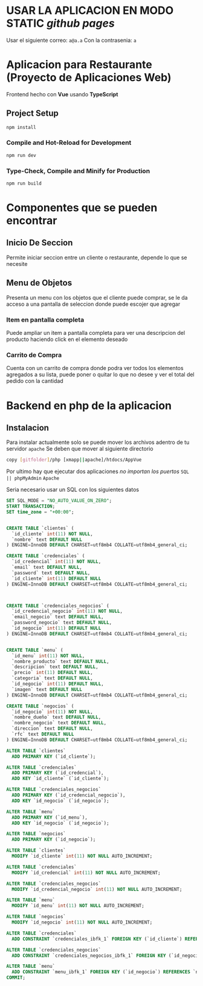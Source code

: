 # USAR LA APLICACION EN MODO STATIC _github pages_
Usar el siguiente correo: `a@a.a`
Con la contrasenia: `a`

# Aplicacion para Restaurante (Proyecto de Aplicaciones Web)
Frontend hecho con **Vue** usando **TypeScript**
## Project Setup

```sh
npm install
```

### Compile and Hot-Reload for Development

```sh
npm run dev
```

### Type-Check, Compile and Minify for Production

```sh
npm run build
```

# Componentes que se pueden encontrar
## Inicio De Seccion
Permite iniciar seccion entre un cliente o restaurante, depende lo que se necesite

## Menu de Objetos
Presenta un menu con los objetos que el cliente puede comprar, se le da acceso a una pantalla de seleccion donde puede escojer que agregar
### Item en pantalla completa
Puede ampliar un item a pantalla completa para ver una descripcion del producto haciendo click en el elemento deseado
### Carrito de Compra
Cuenta con un carrito de compra donde podra ver todos los elementos agregados a su lista, puede poner o quitar lo que no desee y ver el total del pedido con la cantidad


# Backend en php de la aplicacion
## Instalacion
Para instalar actualmente solo se puede mover los archivos adentro de tu servidor `apache`
Se deben que mover al siguiente directorio
```sh
copy [gitfolder]/php [xmapp||apache]/htdocs/AppVue
```
Por ultimo hay que ejecutar dos aplicaciones _no importan los puertos_
`SQL || phpMyAdmin`
`Apache`

Seria necesario usar un SQL con los siguientes datos
```sql
SET SQL_MODE = "NO_AUTO_VALUE_ON_ZERO";
START TRANSACTION;
SET time_zone = "+00:00";


CREATE TABLE `clientes` (
  `id_cliente` int(11) NOT NULL,
  `nombre` text DEFAULT NULL
) ENGINE=InnoDB DEFAULT CHARSET=utf8mb4 COLLATE=utf8mb4_general_ci;

CREATE TABLE `credenciales` (
  `id_credencial` int(11) NOT NULL,
  `email` text DEFAULT NULL,
  `password` text DEFAULT NULL,
  `id_cliente` int(11) DEFAULT NULL
) ENGINE=InnoDB DEFAULT CHARSET=utf8mb4 COLLATE=utf8mb4_general_ci;



CREATE TABLE `credenciales_negocios` (
  `id_credencial_negocio` int(11) NOT NULL,
  `email_negocio` text DEFAULT NULL,
  `password_negocio` text DEFAULT NULL,
  `id_negocio` int(11) DEFAULT NULL
) ENGINE=InnoDB DEFAULT CHARSET=utf8mb4 COLLATE=utf8mb4_general_ci;


CREATE TABLE `menu` (
  `id_menu` int(11) NOT NULL,
  `nombre_producto` text DEFAULT NULL,
  `descripcion` text DEFAULT NULL,
  `precio` int(11) DEFAULT NULL,
  `categoria` text DEFAULT NULL,
  `id_negocio` int(11) DEFAULT NULL,
  `imagen` text DEFAULT NULL
) ENGINE=InnoDB DEFAULT CHARSET=utf8mb4 COLLATE=utf8mb4_general_ci;

CREATE TABLE `negocios` (
  `id_negocio` int(11) NOT NULL,
  `nombre_dueño` text DEFAULT NULL,
  `nombre_negocio` text DEFAULT NULL,
  `direccion` text DEFAULT NULL,
  `rfc` text DEFAULT NULL
) ENGINE=InnoDB DEFAULT CHARSET=utf8mb4 COLLATE=utf8mb4_general_ci;

ALTER TABLE `clientes`
  ADD PRIMARY KEY (`id_cliente`);

ALTER TABLE `credenciales`
  ADD PRIMARY KEY (`id_credencial`),
  ADD KEY `id_cliente` (`id_cliente`);

ALTER TABLE `credenciales_negocios`
  ADD PRIMARY KEY (`id_credencial_negocio`),
  ADD KEY `id_negocio` (`id_negocio`);

ALTER TABLE `menu`
  ADD PRIMARY KEY (`id_menu`),
  ADD KEY `id_negocio` (`id_negocio`);

ALTER TABLE `negocios`
  ADD PRIMARY KEY (`id_negocio`);

ALTER TABLE `clientes`
  MODIFY `id_cliente` int(11) NOT NULL AUTO_INCREMENT;

ALTER TABLE `credenciales`
  MODIFY `id_credencial` int(11) NOT NULL AUTO_INCREMENT;

ALTER TABLE `credenciales_negocios`
  MODIFY `id_credencial_negocio` int(11) NOT NULL AUTO_INCREMENT;

ALTER TABLE `menu`
  MODIFY `id_menu` int(11) NOT NULL AUTO_INCREMENT;

ALTER TABLE `negocios`
  MODIFY `id_negocio` int(11) NOT NULL AUTO_INCREMENT;

ALTER TABLE `credenciales`
  ADD CONSTRAINT `credenciales_ibfk_1` FOREIGN KEY (`id_cliente`) REFERENCES `clientes` (`id_cliente`);

ALTER TABLE `credenciales_negocios`
  ADD CONSTRAINT `credenciales_negocios_ibfk_1` FOREIGN KEY (`id_negocio`) REFERENCES `negocios` (`id_negocio`);

ALTER TABLE `menu`
  ADD CONSTRAINT `menu_ibfk_1` FOREIGN KEY (`id_negocio`) REFERENCES `negocios` (`id_negocio`);
COMMIT;

```